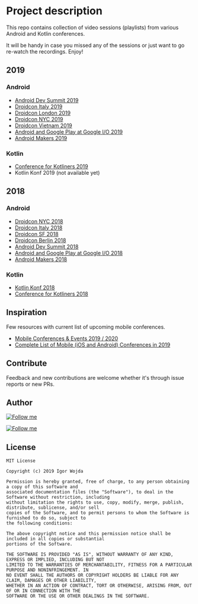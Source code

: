 # Project description

This repo contains collection of video sessions (playlists) from various Android and Kotlin conferences.

It will be handy in case you missed any of the sessions or just want to go re-watch the recordings. Enjoy!

## 2019

### Android

- [Android Dev Summit 2019](https://www.youtube.com/playlist?list=PLWz5rJ2EKKc_xXXubDti2eRnIKU0p7wHd)
- [Droidcon Italy 2019](https://www.youtube.com/playlist?list=PL4ebO4PmeAi6jtfp4QcZCEIQ3mBSgq-ck)
- [Droidcon London 2019](https://skillsmatter.com/conferences/11785-droidcon-london-2019#skillscasts)
- [Droidcon NYC 2019](https://www.droidcon.com/videos?path=NewYork%20City)
- [Droidcon Vietnam 2019](https://www.youtube.com/playlist?list=PL4ebO4PmeAi6jtfp4QcZCEIQ3mBSgq-ck)
- [Android and Google Play at Google I/O 2019](https://www.youtube.com/playlist?list=PLWz5rJ2EKKc9FfSQIRXEWyWpHD6TtwxMM)
- [Android Makers 2019](https://www.youtube.com/playlist?list=PLn7H9CUCuXAu5r4kT8RcK8B2GuBqMODX3)

### Kotlin

- [Conference for Kotliners 2019](https://www.youtube.com/playlist?list=PLnYRVL0Cw1FSUJ-WdhV2Ija9kA9q0qP3e)
- Kotlin Konf 2019 (not available yet)

## 2018

### Android

- [Droidcon NYC 2018](https://www.youtube.com/playlist?list=PLdb5m83JnoaBqMWF-qqhZY_01SNEhG5Qs)
- [Droidcon Italy 2018](https://www.youtube.com/playlist?list=PL4ebO4PmeAi4-3fhc8rD-IRQcsiK-tXQP)
- [Droidcon SF 2018](https://www.youtube.com/playlist?list=PLYioXtkIMlS9CMDDq3TcmxXsC455x6_XL)
- [Droidcon Berlin 2018](https://www.youtube.com/playlist?list=PL9Pfzam3fFdcu8mJ675LE7iR4gj8G60sp)
- [Android Dev Summit 2018](https://www.youtube.com/playlist?list=PLWz5rJ2EKKc8WFYCR9esqGGY0vOZm2l6e)
- [Android and Google Play at Google I/O 2018](https://www.youtube.com/playlist?list=PLWz5rJ2EKKc9Gq6FEnSXClhYkWAStbwlC)
- [Android Makers 2018](https://www.youtube.com/playlist?list=PLn7H9CUCuXAus0YgFW7QiIpnwHJd3Yinw)

### Kotlin

- [Kotlin Konf 2018](https://www.youtube.com/playlist?list=PLQ176FUIyIUbVvFMqDc2jhxS-t562uytr)
- [Conference for Kotliners 2018](https://www.youtube.com/playlist?list=PLnYRVL0Cw1FT5LO1r3QWku_VyY1H1et7w)

## Inspiration

Few resources with current list of upcoming mobile conferences.

- [Mobile Conferences & Events 2019 / 2020](https://docs.google.com/spreadsheets/d/1HU-HGlUyjruHUyimv3L0CY8Kn0UBaFAIiKNrCu1TQPc/edit#gid=1739888262)
- [Complete List of Mobile (iOS and Android) Conferences in 2019](https://bugfender.com/conferences/)

## Contribute

Feedback and new contributions are welcome whether it's through issue reports or new PRs.

## Author

[![Follow me](https://github.com/igorwojda/android-showcase/raw/master/misc/image/avatar.png)](https://twitter.com/igorwojda)

[![Follow me](https://img.shields.io/twitter/follow/igorwojda?style=social)](https://twitter.com/igorwojda)

## License
```
MIT License

Copyright (c) 2019 Igor Wojda

Permission is hereby granted, free of charge, to any person obtaining a copy of this software and 
associated documentation files (the "Software"), to deal in the Software without restriction, including 
without limitation the rights to use, copy, modify, merge, publish, distribute, sublicense, and/or sell 
copies of the Software, and to permit persons to whom the Software is furnished to do so, subject to 
the following conditions:

The above copyright notice and this permission notice shall be included in all copies or substantial 
portions of the Software.

THE SOFTWARE IS PROVIDED "AS IS", WITHOUT WARRANTY OF ANY KIND, EXPRESS OR IMPLIED, INCLUDING BUT NOT 
LIMITED TO THE WARRANTIES OF MERCHANTABILITY, FITNESS FOR A PARTICULAR PURPOSE AND NONINFRINGEMENT. IN 
NO EVENT SHALL THE AUTHORS OR COPYRIGHT HOLDERS BE LIABLE FOR ANY CLAIM, DAMAGES OR OTHER LIABILITY, 
WHETHER IN AN ACTION OF CONTRACT, TORT OR OTHERWISE, ARISING FROM, OUT OF OR IN CONNECTION WITH THE 
SOFTWARE OR THE USE OR OTHER DEALINGS IN THE SOFTWARE.
```
